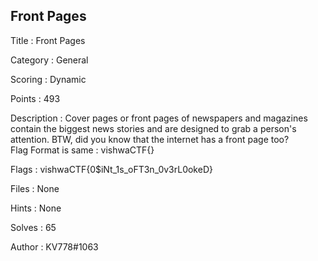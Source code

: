 ## Front Pages

Title : Front Pages

Category : General

Scoring : Dynamic

Points : 493

Description : Cover pages or front pages of newspapers and magazines contain the biggest news stories and are designed to grab a person's attention. BTW, did you know that the internet has a front page too?
<br>Flag Format is same : vishwaCTF{}

Flags : vishwaCTF{0$iNt_1s_oFT3n_0v3rL0okeD}

Files : None

Hints : None

Solves : 65

Author : KV778#1063